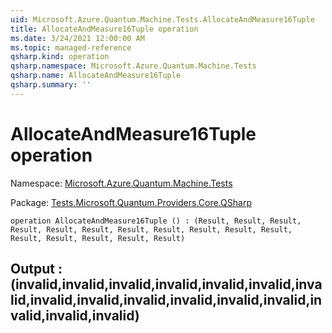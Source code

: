 ```yaml
---
uid: Microsoft.Azure.Quantum.Machine.Tests.AllocateAndMeasure16Tuple
title: AllocateAndMeasure16Tuple operation
ms.date: 3/24/2021 12:00:00 AM
ms.topic: managed-reference
qsharp.kind: operation
qsharp.namespace: Microsoft.Azure.Quantum.Machine.Tests
qsharp.name: AllocateAndMeasure16Tuple
qsharp.summary: ''
---
```


# AllocateAndMeasure16Tuple operation

Namespace: [Microsoft.Azure.Quantum.Machine.Tests](xref:Microsoft.Azure.Quantum.Machine.Tests)

Package: [Tests.Microsoft.Quantum.Providers.Core.QSharp](https://nuget.org/packages/Tests.Microsoft.Quantum.Providers.Core.QSharp)




```qsharp
operation AllocateAndMeasure16Tuple () : (Result, Result, Result, Result, Result, Result, Result, Result, Result, Result, Result, Result, Result, Result, Result, Result)
```


## Output : (__invalid<Result>__,__invalid<Result>__,__invalid<Result>__,__invalid<Result>__,__invalid<Result>__,__invalid<Result>__,__invalid<Result>__,__invalid<Result>__,__invalid<Result>__,__invalid<Result>__,__invalid<Result>__,__invalid<Result>__,__invalid<Result>__,__invalid<Result>__,__invalid<Result>__,__invalid<Result>__)

